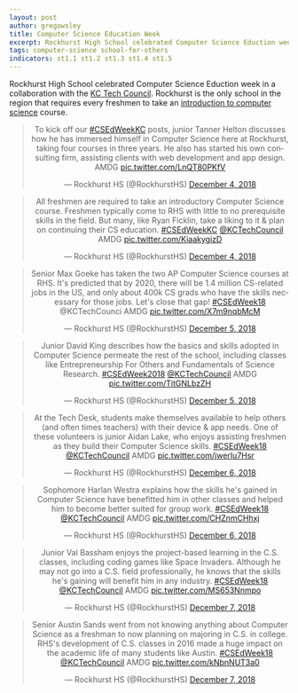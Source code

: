 ```yaml
---
layout: post
author: gregowsley
title: Computer Science Education Week
excerpt: Rockhurst High School celebrated Computer Science Eduction week in a collaboration with the KC Tech Council. Check out the student videos from the week!
tags: computer-science school-for-others
indicators: st1.1 st1.2 st1.3 st1.4 st1.5
---
```


Rockhurst High School celebrated Computer Science Eduction week in a collaboration with the [KC Tech Council](https://www.kctechcouncil.com/computer-science-education-week). Rockhurst is the only school in the region that requires every freshmen to take an [introduction to computer science](http://steam.rockhursths.edu/2018/09/10/Intro-to-Computer-Science-Project-Sequence.html) course.

<center>
<blockquote class="twitter-tweet" data-lang="en"><p lang="en" dir="ltr">To kick off our <a href="https://twitter.com/hashtag/CSEdWeekKC?src=hash&amp;ref_src=twsrc%5Etfw">#CSEdWeekKC</a> posts, junior Tanner Helton discusses how he has immersed himself in Computer Science here at Rockhurst, taking four courses in three years. He also has started his own consulting firm, assisting clients with web development and app design. AMDG <a href="https://t.co/LnQT80PKfV">pic.twitter.com/LnQT80PKfV</a></p>&mdash; Rockhurst HS (@RockhurstHS) <a href="https://twitter.com/RockhurstHS/status/1070027491694112768?ref_src=twsrc%5Etfw">December 4, 2018</a></blockquote>
<script async src="https://platform.twitter.com/widgets.js" charset="utf-8"></script>

<blockquote class="twitter-tweet" data-lang="en"><p lang="en" dir="ltr">All freshmen are required to take an introductory Computer Science course. Freshmen typically come to RHS with little to no prerequisite skills in the field. But many, like Ryan Ficklin, take a liking to it &amp; plan on continuing their CS education. <a href="https://twitter.com/hashtag/CSEdWeekKC?src=hash&amp;ref_src=twsrc%5Etfw">#CSEdWeekKC</a> <a href="https://twitter.com/KCTechCouncil?ref_src=twsrc%5Etfw">@KCTechCouncil</a> AMDG <a href="https://t.co/KiaakygizD">pic.twitter.com/KiaakygizD</a></p>&mdash; Rockhurst HS (@RockhurstHS) <a href="https://twitter.com/RockhurstHS/status/1070068704845524992?ref_src=twsrc%5Etfw">December 4, 2018</a></blockquote>
<script async src="https://platform.twitter.com/widgets.js" charset="utf-8"></script>

<blockquote class="twitter-tweet" data-lang="en"><p lang="en" dir="ltr">Senior Max Goeke has taken the two AP Computer Science courses at RHS. It&#39;s predicted that by 2020, there will be 1.4 million CS-related jobs in the US, and only about 400k CS grads who have the skills necessary for those jobs. Let&#39;s close that gap! <a href="https://twitter.com/hashtag/CSEdWeek18?src=hash&amp;ref_src=twsrc%5Etfw">#CSEdWeek18</a> @KCTechCounci AMDG <a href="https://t.co/X7m9nqbMcM">pic.twitter.com/X7m9nqbMcM</a></p>&mdash; Rockhurst HS (@RockhurstHS) <a href="https://twitter.com/RockhurstHS/status/1070339652643684352?ref_src=twsrc%5Etfw">December 5, 2018</a></blockquote>
<script async src="https://platform.twitter.com/widgets.js" charset="utf-8"></script>

<blockquote class="twitter-tweet" data-lang="en"><p lang="en" dir="ltr">Junior David King describes how the basics and skills adopted in Computer Science permeate the rest of the school, including classes like Entrepreneurship For Others and Fundamentals of Science Research. <a href="https://twitter.com/hashtag/CSEdWeek2018?src=hash&amp;ref_src=twsrc%5Etfw">#CSEdWeek2018</a> <a href="https://twitter.com/KCTechCouncil?ref_src=twsrc%5Etfw">@KCTechCouncil</a> AMDG <a href="https://t.co/TitGNLbzZH">pic.twitter.com/TitGNLbzZH</a></p>&mdash; Rockhurst HS (@RockhurstHS) <a href="https://twitter.com/RockhurstHS/status/1070455295275646976?ref_src=twsrc%5Etfw">December 5, 2018</a></blockquote>
<script async src="https://platform.twitter.com/widgets.js" charset="utf-8"></script>

<blockquote class="twitter-tweet" data-lang="en"><p lang="en" dir="ltr">At the Tech Desk, students make themselves available to help others (and often times teachers) with their device &amp; app needs. One of these volunteers is junior Aidan Lake, who enjoys assisting freshmen as they build their Computer Science skills. <a href="https://twitter.com/hashtag/CSEdWeek18?src=hash&amp;ref_src=twsrc%5Etfw">#CSEdWeek18</a> <a href="https://twitter.com/KCTechCouncil?ref_src=twsrc%5Etfw">@KCTechCouncil</a> AMDG <a href="https://t.co/jwerIu7Hsr">pic.twitter.com/jwerIu7Hsr</a></p>&mdash; Rockhurst HS (@RockhurstHS) <a href="https://twitter.com/RockhurstHS/status/1070704670811832321?ref_src=twsrc%5Etfw">December 6, 2018</a></blockquote>
<script async src="https://platform.twitter.com/widgets.js" charset="utf-8"></script>

<blockquote class="twitter-tweet" data-lang="en"><p lang="en" dir="ltr">Sophomore Harlan Westra explains how the skills he&#39;s gained in Computer Science have benefitted him in other classes and helped him to become better suited for group work. <a href="https://twitter.com/hashtag/CSEdWeek18?src=hash&amp;ref_src=twsrc%5Etfw">#CSEdWeek18</a> <a href="https://twitter.com/KCTechCouncil?ref_src=twsrc%5Etfw">@KCTechCouncil</a> AMDG <a href="https://t.co/CHZnmCHhxj">pic.twitter.com/CHZnmCHhxj</a></p>&mdash; Rockhurst HS (@RockhurstHS) <a href="https://twitter.com/RockhurstHS/status/1070768531535486976?ref_src=twsrc%5Etfw">December 6, 2018</a></blockquote>
<script async src="https://platform.twitter.com/widgets.js" charset="utf-8"></script>

<blockquote class="twitter-tweet" data-lang="en"><p lang="en" dir="ltr">Junior Val Bassham enjoys the project-based learning in the C.S. classes, including coding games like Space Invaders. Although he may not go into a C.S. field professionally, he knows that the skills he&#39;s gaining will benefit him in any industry. <a href="https://twitter.com/hashtag/CSEdWeek18?src=hash&amp;ref_src=twsrc%5Etfw">#CSEdWeek18</a> <a href="https://twitter.com/KCTechCouncil?ref_src=twsrc%5Etfw">@KCTechCouncil</a>  AMDG <a href="https://t.co/MS653Nnmpo">pic.twitter.com/MS653Nnmpo</a></p>&mdash; Rockhurst HS (@RockhurstHS) <a href="https://twitter.com/RockhurstHS/status/1071055753891471361?ref_src=twsrc%5Etfw">December 7, 2018</a></blockquote>
<script async src="https://platform.twitter.com/widgets.js" charset="utf-8"></script>

<blockquote class="twitter-tweet" data-lang="en"><p lang="en" dir="ltr">Senior Austin Sands went from not knowing anything about Computer Science as a freshman to now planning on majoring in C.S. in college. RHS&#39;s development of C.S. classes in 2016 made a huge impact on the academic life of many students like Austin. <a href="https://twitter.com/hashtag/CSEdWeek18?src=hash&amp;ref_src=twsrc%5Etfw">#CSEdWeek18</a> <a href="https://twitter.com/KCTechCouncil?ref_src=twsrc%5Etfw">@KCTechCouncil</a> AMDG <a href="https://t.co/kNbnNUT3a0">pic.twitter.com/kNbnNUT3a0</a></p>&mdash; Rockhurst HS (@RockhurstHS) <a href="https://twitter.com/RockhurstHS/status/1071138257096900609?ref_src=twsrc%5Etfw">December 7, 2018</a></blockquote>
<script async src="https://platform.twitter.com/widgets.js" charset="utf-8"></script>

